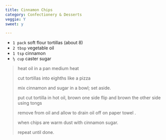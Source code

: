 ```yaml
---
title: Cinnamon Chips 
category: Confectionery & Desserts
veggie: Y
sweet: y 

--- 
```

* `1 pack` soft flour tortillas (about 8)
* `2 tbsp` vegetable oil
* `1 tsp` cinnamon
* `½ cup` caster sugar
 
> heat oil in a pan medium heat
>
> cut tortillas into eighths like a pizza
>
> mix cinnamon and sugar in a bowl; set aside.
>
> put cut tortilla in hot oil, brown one side flip and brown the other side using tongs
>
> remove from oil and allow to drain oil off on paper towel .
>
> when chips are warm dust with cinnamon sugar.
>
> repeat until done.

